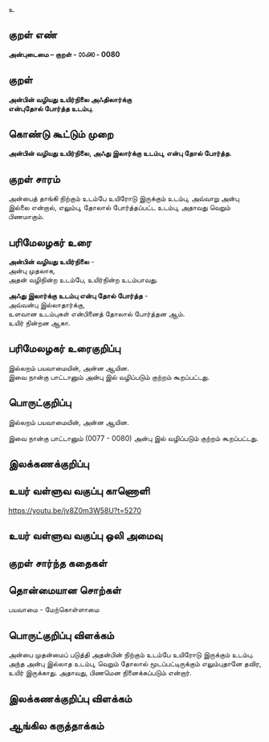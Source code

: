 உ

## குறள் எண் 

**அன்புடைமை – குறள் - ௦௦௮௦ - 0080**  

## குறள் 

**அன்பின் வழியது உயிர்நிலை அஃதிலார்க்கு  
என்புதோல் போர்த்த உடம்பு.** 

## கொண்டு கூட்டும் முறை

**அன்பின் வழியது உயிர்நிலை, அஃது இலார்க்கு உடம்பு, என்பு தோல் போர்த்த.**

## குறள் சாரம் 

அன்பைத் தாங்கி நிற்கும் உடம்பே உயிரோடு இருக்கும் உடம்பு, அவ்வாறு அன்பு இல்லை என்றால்,  எலும்பு, தோலால் போர்த்தப்பட்ட உடம்பு, அதாவது வெறும் பிணமாகும்.

## பரிமேலழகர் உரை

**அன்பின் வழியது உயிர்நிலை** -  
அன்பு முதலாக,  
அதன் வழிநின்ற உடம்பே, உயிர்நின்ற உடம்பாவது. 

**அஃது இலார்க்கு உடம்பு என்பு தோல் போர்த்த** -  
அவ்வன்பு இல்லாதார்க்கு,  
உளவான உடம்புகள் என்பினைத் தோலால் போர்த்தன ஆம்.  
உயிர் நின்றன ஆகா. 

## பரிமேலழகர் உரைகுறிப்பு   

இல்லறம் பயவாமையின், அன்ன ஆயின.  
இவை நான்கு பாட்டானும் அன்பு இல் வழிப்படும் குற்றம் கூறப்பட்டது.  

## பொருட்குறிப்பு 

இல்லறம் பயவாமையின், அன்ன ஆயின. 

இவை நான்கு பாட்டானும் (0077 - 0080) அன்பு இல் வழிப்படும் குற்றம் கூறப்பட்டது.  

## இலக்கணக்குறிப்பு  


## உயர் வள்ளுவ வகுப்பு காணொளி

https://youtu.be/jv8Z0m3W58U?t=5270

## உயர் வள்ளுவ வகுப்பு ஒலி அமைவு 

 
## குறள் சார்ந்த கதைகள் 


## தொன்மையான சொற்கள்

பயவாமை - மேற்கொள்ளாமை 

## பொருட்குறிப்பு விளக்கம்

அன்பை முதன்மைப் படுத்தி அதன்பின் நிற்கும் உடம்பே உயிரோடு இருக்கும் உடம்பு. அந்த அன்பு இல்லாத உடம்பு, வெறும் தோலால் மூடப்பட்டிருக்கும் எலும்புதானே தவிர, உயிர் இருக்காது. அதாவது, பிணமென நினைக்கப்படும் என்றார்.

## இலக்கணக்குறிப்பு விளக்கம்


## ஆங்கில கருத்தாக்கம் 


